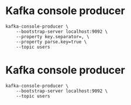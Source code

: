 #   Kafka console producer
    kafka-console-producer \
        --bootstrap-server localhost:9092 \
        --property key.separator=, \
        --property parse.key=true \
        --topic users


#   Kafka console producer
    kafka-console-producer \
        --bootstrap-server localhost:9092 \
        --topic users
